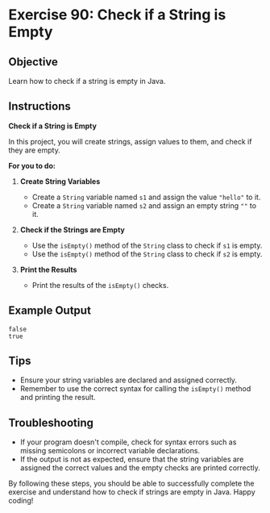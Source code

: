 # Exercise 90: Check if a String is Empty

## Objective
Learn how to check if a string is empty in Java.

## Instructions

**Check if a String is Empty**

In this project, you will create strings, assign values to them, and check if they are empty.

**For you to do:**

1. **Create String Variables**
    - Create a `String` variable named `s1` and assign the value `"hello"` to it.
    - Create a `String` variable named `s2` and assign an empty string `""` to it.

2. **Check if the Strings are Empty**
    - Use the `isEmpty()` method of the `String` class to check if `s1` is empty.
    - Use the `isEmpty()` method of the `String` class to check if `s2` is empty.

3. **Print the Results**
    - Print the results of the `isEmpty()` checks.

## Example Output
```
false
true
```

## Tips
- Ensure your string variables are declared and assigned correctly.
- Remember to use the correct syntax for calling the `isEmpty()` method and printing the result.

## Troubleshooting
- If your program doesn't compile, check for syntax errors such as missing semicolons or incorrect variable declarations.
- If the output is not as expected, ensure that the string variables are assigned the correct values and the empty checks are printed correctly.

By following these steps, you should be able to successfully complete the exercise and understand how to check if strings are empty in Java. Happy coding!
